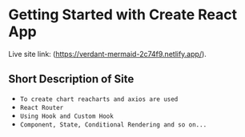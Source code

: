 # Getting Started with Create React App

Live site link: (https://verdant-mermaid-2c74f9.netlify.app/).

## Short Description of Site

- `To create chart reacharts and axios are used`
- `React Router`
- `Using Hook and Custom Hook`
- `Component, State, Conditional Rendering and so on...`
